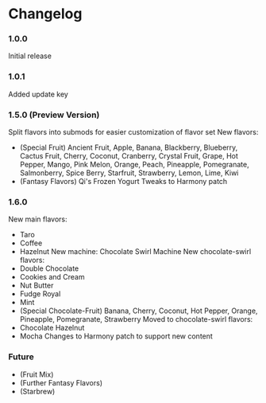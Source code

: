 # Changelog

### 1.0.0
Initial release
### 1.0.1
Added update key
### 1.5.0 (Preview Version)
Split flavors into submods for easier customization of flavor set
New flavors:
 - (Special Fruit) Ancient Fruit, Apple, Banana, Blackberry, Blueberry, Cactus Fruit, Cherry, Coconut, Cranberry, Crystal Fruit, Grape, Hot Pepper, Mango, Pink Melon, Orange, Peach, Pineapple, Pomegranate, Salmonberry, Spice Berry, Starfruit, Strawberry, Lemon, Lime, Kiwi
 - (Fantasy Flavors) Qi's Frozen Yogurt
Tweaks to Harmony patch
### 1.6.0
New main flavors:
 - Taro
 - Coffee
 - Hazelnut
New machine: Chocolate Swirl Machine
New chocolate-swirl flavors:
 - Double Chocolate
 - Cookies and Cream
 - Nut Butter
 - Fudge Royal
 - Mint
 - (Special Chocolate-Fruit) Banana, Cherry, Coconut, Hot Pepper, Orange, Pineapple, Pomegranate, Strawberry
Moved to chocolate-swirl flavors:
 - Chocolate Hazelnut
 - Mocha
Changes to Harmony patch to support new content
### Future
 - (Fruit Mix)
 - (Further Fantasy Flavors)
 - (Starbrew)
